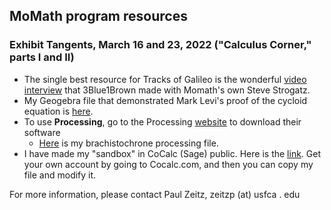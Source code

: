 <h2> MoMath program resources</h2>

<h3> Exhibit Tangents, March 16 and 23, 2022 ("Calculus Corner," parts I and II)</h3>

* The single best resource for Tracks of Galileo is the wonderful [video interview](https://www.youtube.com/watch?v=Cld0p3a43fU) that 3Blue1Brown made with Momath's own Steve Strogatz.
* My Geogebra file that demonstrated Mark Levi's proof of the cycloid equation is [here](https://www.geogebra.org/classic/ueaxvvdz).
* To use **Processing**, go to the Processing [website](https://processing.org) to download their software
  * [Here](momathFiles/descent_220311.pde) is my brachistochrone processing file.
* I have made my "sandbox" in CoCalc (Sage) public. Here is the [link](https://cocalc.com/share/public_paths/7fdadcbc8c6b6ae9b5af82b34a1a56e4e55c1298). Get your own account by going to Cocalc.com, and then you can copy my file and modify it.





For more information, please contact Paul Zeitz, zeitzp (at) usfca . edu




